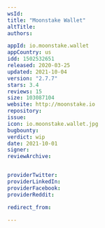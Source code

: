 ```yaml
---
wsId: 
title: "Moonstake Wallet"
altTitle: 
authors:

appId: io.moonstake.wallet
appCountry: us
idd: 1502532651
released: 2020-03-25
updated: 2021-10-04
version: "2.7.7"
stars: 3.4
reviews: 15
size: 103087104
website: http://moonstake.io
repository: 
issue: 
icon: io.moonstake.wallet.jpg
bugbounty: 
verdict: wip
date: 2021-10-01
signer: 
reviewArchive:


providerTwitter: 
providerLinkedIn: 
providerFacebook: 
providerReddit: 

redirect_from:

---
```


